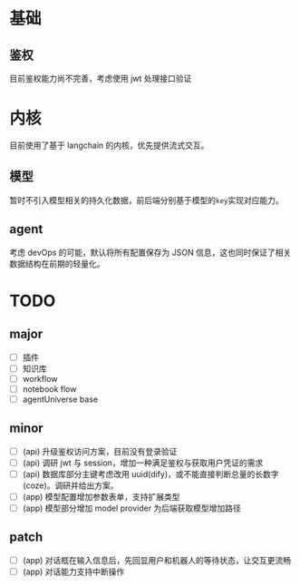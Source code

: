 # 基础

## 鉴权

目前鉴权能力尚不完善，考虑使用 jwt 处理接口验证

# 内核

目前使用了基于 langchain 的内核，优先提供流式交互。

## 模型

暂时不引入模型相关的持久化数据，前后端分别基于模型的`key`实现对应能力。

## agent

考虑 devOps 的可能，默认将所有配置保存为 JSON 信息，这也同时保证了相关数据结构在前期的轻量化。

# TODO

## major

- [ ] 插件
- [ ] 知识库
- [ ] workflow
- [ ] notebook flow
- [ ] agentUniverse base

## minor

- [ ] (api) 升级鉴权访问方案，目前没有登录验证
- [ ] (api) 调研 jwt 与 session，增加一种满足鉴权与获取用户凭证的需求
- [ ] (api) 数据库部分主键考虑改用 uuid(dify)，或不能直接判断总量的长数字(coze)。调研并给出方案。
- [ ] (app) 模型配置增加参数表单，支持扩展类型
- [ ] (app) 模型部分增加 model provider 为后端获取模型增加路径

## patch

- [ ] (app) 对话框在输入信息后，先回显用户和机器人的等待状态，让交互更流畅
- [ ] (app) 对话能力支持中断操作
